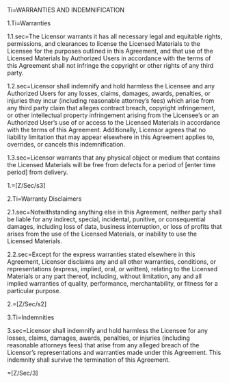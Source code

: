 Ti=WARRANTIES AND INDEMNIFICATION

1.Ti=Warranties

1.1.sec=The Licensor warrants it has all necessary legal and equitable rights, permissions, and clearances to license the Licensed Materials to the Licensee for the purposes outlined in this Agreement, and that use of the Licensed Materials by Authorized Users in accordance with the terms of this Agreement shall not infringe the copyright or other rights of any third party.

1.2.sec=Licensor shall indemnify and hold harmless the Licensee and any Authorized Users for any losses, claims, damages, awards, penalties, or injuries they incur (including reasonable attorney’s fees) which arise from any third party claim that alleges contract breach, copyright infringement, or other intellectual property infringement arising from the Licensee’s or an Authorized User’s use of or access to the Licensed Materials in accordance with the terms of this Agreement. Additionally, Licensor agrees that no liability limitation that may appear elsewhere in this Agreement applies to, overrides, or cancels this indemnification.

1.3.sec=Licensor warrants that any physical object or medium that contains the Licensed Materials will be free from defects for a period of [enter time period] from delivery.

1.=[Z/Sec/s3]

2.Ti=Warranty Disclaimers

2.1.sec=Notwithstanding anything else in this Agreement, neither party shall be liable for any indirect, special, incidental, punitive, or consequential damages, including loss of data, business interruption, or loss of profits that arises from the use of the Licensed Materials, or inability to use the Licensed Materials.

2.2.sec=Except for the express warranties stated elsewhere in this Agreement, Licensor disclaims any and all other warranties, conditions, or representations (express, implied, oral, or written), relating to the Licensed Materials or any part thereof, including, without limitation, any and all implied warranties of quality, performance, merchantability, or fitness for a particular purpose.

2.=[Z/Sec/s2]

3.Ti=Indemnities

3.sec=Licensor shall indemnify and hold harmless the Licensee for any losses, claims, damages, awards, penalties, or injuries (including reasonable attorneys fees) that arise from any alleged breach of the Licensor’s representations and warranties made under this Agreement. This indemnity shall survive the termination of this Agreement. 

=[Z/Sec/3]
